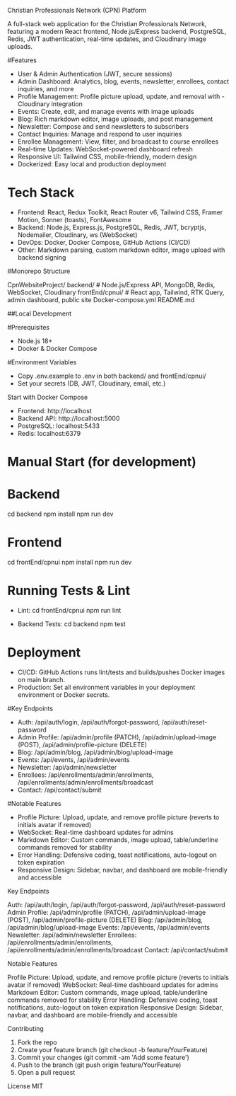 
Christian Professionals Network (CPN) Platform

A full-stack web application for the Christian Professionals Network, featuring a modern React frontend, Node.js/Express backend, PostgreSQL, Redis, JWT authentication, real-time updates, and Cloudinary image uploads.


#Features

- User & Admin Authentication (JWT, secure sessions)
- Admin Dashboard: Analytics, blog, events, newsletter, enrollees, contact inquiries, and more
- Profile Management: Profile picture upload, update, and removal with - Cloudinary integration
- Events: Create, edit, and manage events with image uploads
- Blog: Rich markdown editor, image uploads, and post management
- Newsletter: Compose and send newsletters to subscribers
- Contact Inquiries: Manage and respond to user inquiries
- Enrollee Management: View, filter, and broadcast to course enrollees
- Real-time Updates: WebSocket-powered dashboard refresh
- Responsive UI: Tailwind CSS, mobile-friendly, modern design
- Dockerized: Easy local and production deployment


# Tech Stack
- Frontend: React, Redux Toolkit, React Router v6, Tailwind CSS,   Framer Motion, Sonner (toasts), FontAwesome
- Backend: Node.js, Express.js, PostgreSQL, Redis, JWT, bcryptjs, Nodemailer, Cloudinary, ws (WebSocket)
- DevOps: Docker, Docker Compose, GitHub Actions (CI/CD)
- Other: Markdown parsing, custom markdown editor, image upload with backend signing


#Monorepo Structure


CpnWebsiteProject/
  backend/         # Node.js/Express API, MongoDB, Redis, WebSocket, Cloudinary
  frontEnd/cpnui/  # React app, Tailwind, RTK Query, admin dashboard, public site
  Docker-compose.yml
  README.md


##Local Development


#Prerequisites
- Node.js 18+
- Docker & Docker Compose


#Environment Variables
- Copy .env.example to .env in both backend/ and frontEnd/cpnui/
- Set your secrets (DB, JWT, Cloudinary, email, etc.)


Start with Docker Compose

- Frontend: http://localhost
- Backend API: http://localhost:5000
- PostgreSQL: localhost:5433
- Redis: localhost:6379


# Manual Start (for development)


# Backend
cd backend
npm install
npm run dev

# Frontend
cd frontEnd/cpnui
npm install
npm run dev


# Running Tests & Lint
- Lint:
 cd frontEnd/cpnui
  npm run lint

- Backend Tests:
 cd backend
  npm test


# Deployment
- CI/CD:
GitHub Actions runs lint/tests and builds/pushes Docker images on main branch.
- Production:
Set all environment variables in your deployment environment or Docker secrets.


#Key Endpoints

- Auth: /api/auth/login, /api/auth/forgot-password, /api/auth/reset-password
- Admin Profile: /api/admin/profile (PATCH), /api/admin/upload-image (POST), /api/admin/profile-picture (DELETE)
- Blog: /api/admin/blog, /api/admin/blog/upload-image
- Events: /api/events, /api/admin/events
- Newsletter: /api/admin/newsletter
- Enrollees: /api/enrollments/admin/enrollments, /api/enrollments/admin/enrollments/broadcast
- Contact: /api/contact/submit


#Notable Features

- Profile Picture: Upload, update, and remove profile picture (reverts to initials avatar if removed)
- WebSocket: Real-time dashboard updates for admins
- Markdown Editor: Custom commands, image upload, table/underline commands removed for stability
- Error Handling: Defensive coding, toast notifications, auto-logout on token expiration
- Responsive Design: Sidebar, navbar, and dashboard are mobile-friendly and accessible


Key Endpoints

Auth: /api/auth/login, /api/auth/forgot-password, /api/auth/reset-password
Admin Profile: /api/admin/profile (PATCH), /api/admin/upload-image (POST), /api/admin/profile-picture (DELETE)
Blog: /api/admin/blog, /api/admin/blog/upload-image
Events: /api/events, /api/admin/events
Newsletter: /api/admin/newsletter
Enrollees: /api/enrollments/admin/enrollments, /api/enrollments/admin/enrollments/broadcast
Contact: /api/contact/submit


Notable Features

Profile Picture: Upload, update, and remove profile picture (reverts to initials avatar if removed)
WebSocket: Real-time dashboard updates for admins
Markdown Editor: Custom commands, image upload, table/underline commands removed for stability
Error Handling: Defensive coding, toast notifications, auto-logout on token expiration
Responsive Design: Sidebar, navbar, and dashboard are mobile-friendly and accessible


Contributing

1. Fork the repo
2. Create your feature branch (git checkout -b feature/YourFeature)
3. Commit your changes (git commit -am 'Add some feature')
4. Push to the branch (git push origin feature/YourFeature)
5. Open a pull request


License
MIT
